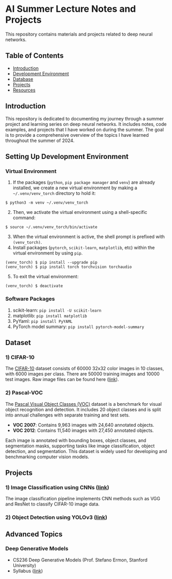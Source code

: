# AI Summer Lecture Notes and Projects

This repository contains materials and projects related to deep neural networks. 

## Table of Contents

- [Introduction](#introduction)
- [Development Environment](#set_up)
- [Database](#dataset)
- [Projects](#projects)
- [Resources](#resources)

## Introduction

This repository is dedicated to documenting my journey through a summer project and learning series on deep neural networks. It includes notes, code examples, and projects that I have worked on during the summer. The goal is to provide a comprehensive overview of the topics I have learned throughout the summer of 2024.

## Setting Up Development Environment

### Virtual Environment
1) If the packages (`python`, `pip package manager` and `venv`) are already installed, we create a new virtual environment by making a `~/.venv/venv_torch` directory to hold it:
```
$ python3 -m venv ~/.venv/venv_torch
```
2) Then, we activate the virtual environment using a shell-specific command:
```
$ source ~/.venv/venv_torch/bin/activate
```
3) When the virtual environment is active, the shell prompt is prefixed with `(venv_torch)`.
4) Install packages (`pytorch`, `scikit-learn`, `matplotlib`, etc) within the virtual environment by using `pip`.
```
(venv_torch) $ pip install --upgrade pip
(venv_torch) $ pip install torch torchvision torchaudio
```
5) To exit the virtual environment:
```
(venv_torch) $ deactivate
```

### Software Packages
1) scikit-learn: `pip install -U scikit-learn`
2) matplotlib: `pip install matplotlib`
3) PyYaml: `pip install PyYAML`
4) PyTorch model summary: `pip install pytorch-model-summary`


## Dataset

### 1) CIFAR-10
The [CIFAR-10](https://www.cs.toronto.edu/~kriz/cifar.html) dataset consists of 60000 32x32 color images in 10 classes, with 6000 images per class. There are 50000 training images and 10000 test images. Raw image files can be found here ([link](https://www.kaggle.com/datasets/yiklunchow/cifar10raw)).

### 2) Pascal-VOC

The [Pascal Visual Object Classes (VOC)](http://host.robots.ox.ac.uk/pascal/VOC/) dataset is a benchmark for visual object recognition and detection. It includes 20 object classes and is split into annual challenges with separate training and test sets.

- **VOC 2007**: Contains 9,963 images with 24,640 annotated objects.
- **VOC 2012**: Contains 11,540 images with 27,450 annotated objects.

Each image is annotated with bounding boxes, object classes, and segmentation masks, supporting tasks like image classification, object detection, and segmentation. This dataset is widely used for developing and benchmarking computer vision models.

## Projects

### 1) Image Classification using CNNs ([link](https://github.com/ccho0208/2024-summer-project_Deep-Learning/tree/main/2_proj_image_classification))

The image classification pipeline implements CNN methods such as VGG and ResNet to classify CIFAR-10 image data.

### 2) Object Detection using YOLOv3 ([link](https://github.com/ccho0208/Machine-Learning-Collection/tree/master/ML/Pytorch/object_detection/YOLOv3))


## Advanced Topics

### Deep Generative Models
- CS236 Deep Generative Models (Prof. Stefano Ermon, Stanford University)
- Syllabus ([link](https://deepgenerativemodels.github.io))

